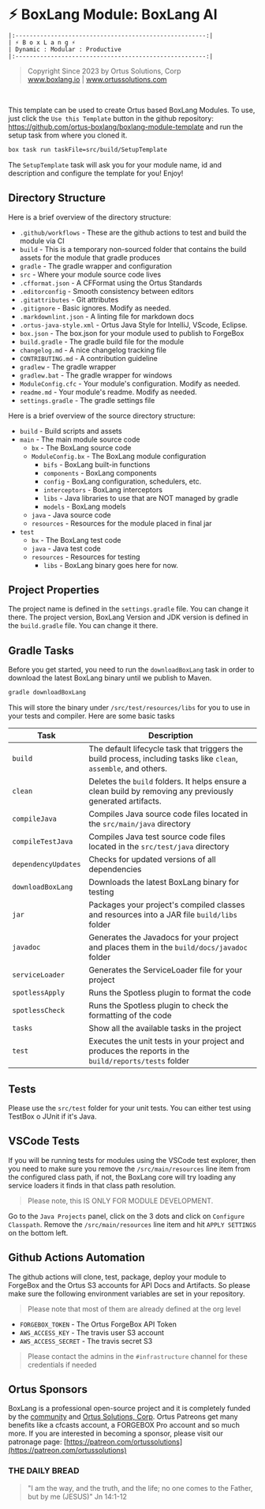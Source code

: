 # ⚡︎ BoxLang Module: BoxLang AI

```
|:------------------------------------------------------:|
| ⚡︎ B o x L a n g ⚡︎
| Dynamic : Modular : Productive
|:------------------------------------------------------:|
```

<blockquote>
	Copyright Since 2023 by Ortus Solutions, Corp
	<br>
	<a href="https://www.boxlang.io">www.boxlang.io</a> |
	<a href="https://www.ortussolutions.com">www.ortussolutions.com</a>
</blockquote>

<p>&nbsp;</p>

This template can be used to create Ortus based BoxLang Modules. To use, just click the `Use this Template` button in the github repository: https://github.com/ortus-boxlang/boxlang-module-template and run the setup task from where you cloned it.

```bash
box task run taskFile=src/build/SetupTemplate
```

The `SetupTemplate` task will ask you for your module name, id and description and configure the template for you! Enjoy!

## Directory Structure

Here is a brief overview of the directory structure:

-   `.github/workflows` - These are the github actions to test and build the module via CI
-   `build` - This is a temporary non-sourced folder that contains the build assets for the module that gradle produces
-   `gradle` - The gradle wrapper and configuration
-   `src` - Where your module source code lives
-   `.cfformat.json` - A CFFormat using the Ortus Standards
-   `.editorconfig` - Smooth consistency between editors
-   `.gitattributes` - Git attributes
-   `.gitignore` - Basic ignores. Modify as needed.
-   `.markdownlint.json` - A linting file for markdown docs
-   `.ortus-java-style.xml` - Ortus Java Style for IntelliJ, VScode, Eclipse.
-   `box.json` - The box.json for your module used to publish to ForgeBox
-   `build.gradle` - The gradle build file for the module
-   `changelog.md` - A nice changelog tracking file
-   `CONTRIBUTING.md` - A contribution guideline
-   `gradlew` - The gradle wrapper
-   `gradlew.bat` - The gradle wrapper for windows
-   `ModuleConfig.cfc` - Your module's configuration. Modify as needed.
-   `readme.md` - Your module's readme. Modify as needed.
-   `settings.gradle` - The gradle settings file

Here is a brief overview of the source directory structure:

-   `build` - Build scripts and assets
-   `main` - The main module source code
    -   `bx` - The BoxLang source code
    -   `ModuleConfig.bx` - The BoxLang module configuration
        -   `bifs` - BoxLang built-in functions
        -   `components` - BoxLang components
        -   `config` - BoxLang configuration, schedulers, etc.
        -   `interceptors` - BoxLang interceptors
        -   `libs` - Java libraries to use that are NOT managed by gradle
        -   `models` - BoxLang models
    -   `java` - Java source code
    -   `resources` - Resources for the module placed in final jar
-   `test`
    -   `bx` - The BoxLang test code
    -   `java` - Java test code
    -   `resources` - Resources for testing
        -   `libs` - BoxLang binary goes here for now.

## Project Properties

The project name is defined in the `settings.gradle` file. You can change it there.
The project version, BoxLang Version and JDK version is defined in the `build.gradle` file. You can change it there.

## Gradle Tasks

Before you get started, you need to run the `downloadBoxLang` task in order to download the latest BoxLang binary until we publish to Maven.

```bash
gradle downloadBoxLang
```

This will store the binary under `/src/test/resources/libs` for you to use in your tests and compiler. Here are some basic tasks

| Task                | Description                                                                                                       |
| ------------------- | ----------------------------------------------------------------------------------------------------------------- |
| `build`             | The default lifecycle task that triggers the build process, including tasks like `clean`, `assemble`, and others. |
| `clean`             | Deletes the `build` folders. It helps ensure a clean build by removing any previously generated artifacts.        |
| `compileJava`       | Compiles Java source code files located in the `src/main/java` directory                                          |
| `compileTestJava`   | Compiles Java test source code files located in the `src/test/java` directory                                     |
| `dependencyUpdates` | Checks for updated versions of all dependencies                                                                   |
| `downloadBoxLang`   | Downloads the latest BoxLang binary for testing                                                                   |
| `jar`               | Packages your project's compiled classes and resources into a JAR file `build/libs` folder                        |
| `javadoc`           | Generates the Javadocs for your project and places them in the `build/docs/javadoc` folder                        |
| `serviceLoader`     | Generates the ServiceLoader file for your project                                                                 |
| `spotlessApply`     | Runs the Spotless plugin to format the code                                                                       |
| `spotlessCheck`     | Runs the Spotless plugin to check the formatting of the code                                                      |
| `tasks`             | Show all the available tasks in the project                                                                       |
| `test`              | Executes the unit tests in your project and produces the reports in the `build/reports/tests` folder              |

## Tests

Please use the `src/test` folder for your unit tests. You can either test using TestBox o JUnit if it's Java.

## VSCode Tests

If you will be running tests for modules using the VSCode test explorer, then you need to make sure you remove the `/src/main/resources` line item from the configured class path, if not, the BoxLang core will try loading any service loaders it finds in that class path resolution.

> Please note, this IS ONLY FOR MODULE DEVELOPMENT.

Go to the `Java Projects` panel, click on the 3 dots and click on `Configure Classpath`. Remove the `/src/main/resources` line item and hit `APPLY SETTINGS` on the bottom left.

## Github Actions Automation

The github actions will clone, test, package, deploy your module to ForgeBox and the Ortus S3 accounts for API Docs and Artifacts. So please make sure the following environment variables are set in your repository.

> Please note that most of them are already defined at the org level

-   `FORGEBOX_TOKEN` - The Ortus ForgeBox API Token
-   `AWS_ACCESS_KEY` - The travis user S3 account
-   `AWS_ACCESS_SECRET` - The travis secret S3

> Please contact the admins in the `#infrastructure` channel for these credentials if needed

## Ortus Sponsors

BoxLang is a professional open-source project and it is completely funded by the [community](https://patreon.com/ortussolutions) and [Ortus Solutions, Corp](https://www.ortussolutions.com). Ortus Patreons get many benefits like a cfcasts account, a FORGEBOX Pro account and so much more. If you are interested in becoming a sponsor, please visit our patronage page: [https://patreon.com/ortussolutions](https://patreon.com/ortussolutions)

### THE DAILY BREAD

> "I am the way, and the truth, and the life; no one comes to the Father, but by me (JESUS)" Jn 14:1-12
